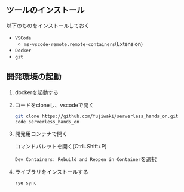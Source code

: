 ## ツールのインストール

以下のものをインストールしておく

- `VSCode`
    - `ms-vscode-remote.remote-containers`(Extension)
- `Docker`
- `git`

## 開発環境の起動

1. dockerを起動する

2. コードをcloneし、vscodeで開く

    ``` zsh
    git clone https://github.com/fujiwaki/serverless_hands_on.git
    code serverless_hands_on
    ```

3. 開発用コンテナで開く

    コマンドパレットを開く(Ctrl+Shift+P)

    `Dev Containers: Rebuild and Reopen in Container`を選択

4. ライブラリをインストールする

    ```zsh
    rye sync
    ```
